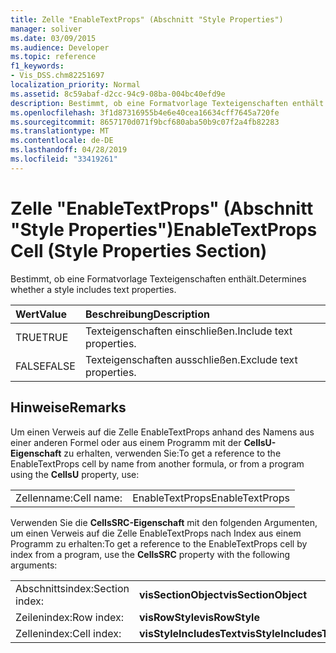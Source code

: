 ```yaml
---
title: Zelle "EnableTextProps" (Abschnitt "Style Properties")
manager: soliver
ms.date: 03/09/2015
ms.audience: Developer
ms.topic: reference
f1_keywords:
- Vis_DSS.chm82251697
localization_priority: Normal
ms.assetid: 8c59abaf-d2cc-94c9-08ba-004bc40efd9e
description: Bestimmt, ob eine Formatvorlage Texteigenschaften enthält.
ms.openlocfilehash: 3f1d87316955b4e6e40cea16634cff7645a720fe
ms.sourcegitcommit: 8657170d071f9bcf680aba50b9c07f2a4fb82283
ms.translationtype: MT
ms.contentlocale: de-DE
ms.lasthandoff: 04/28/2019
ms.locfileid: "33419261"
---
```

# <a name="enabletextprops-cell-style-properties-section"></a><span data-ttu-id="2e58d-103">Zelle "EnableTextProps" (Abschnitt "Style Properties")</span><span class="sxs-lookup"><span data-stu-id="2e58d-103">EnableTextProps Cell (Style Properties Section)</span></span>

<span data-ttu-id="2e58d-104">Bestimmt, ob eine Formatvorlage Texteigenschaften enthält.</span><span class="sxs-lookup"><span data-stu-id="2e58d-104">Determines whether a style includes text properties.</span></span>
  
|<span data-ttu-id="2e58d-105">**Wert**</span><span class="sxs-lookup"><span data-stu-id="2e58d-105">**Value**</span></span>|<span data-ttu-id="2e58d-106">**Beschreibung**</span><span class="sxs-lookup"><span data-stu-id="2e58d-106">**Description**</span></span>|
|:-----|:-----|
|<span data-ttu-id="2e58d-107">TRUE</span><span class="sxs-lookup"><span data-stu-id="2e58d-107">TRUE</span></span>  <br/> |<span data-ttu-id="2e58d-108">Texteigenschaften einschließen.</span><span class="sxs-lookup"><span data-stu-id="2e58d-108">Include text properties.</span></span>  <br/> |
|<span data-ttu-id="2e58d-109">FALSE</span><span class="sxs-lookup"><span data-stu-id="2e58d-109">FALSE</span></span>  <br/> |<span data-ttu-id="2e58d-110">Texteigenschaften ausschließen.</span><span class="sxs-lookup"><span data-stu-id="2e58d-110">Exclude text properties.</span></span>  <br/> |
   
## <a name="remarks"></a><span data-ttu-id="2e58d-111">Hinweise</span><span class="sxs-lookup"><span data-stu-id="2e58d-111">Remarks</span></span>

<span data-ttu-id="2e58d-112">Um einen Verweis auf die Zelle EnableTextProps anhand des Namens aus einer anderen Formel oder aus einem Programm mit der **CellsU-Eigenschaft** zu erhalten, verwenden Sie:</span><span class="sxs-lookup"><span data-stu-id="2e58d-112">To get a reference to the EnableTextProps cell by name from another formula, or from a program using the **CellsU** property, use:</span></span> 
  
|||
|:-----|:-----|
|<span data-ttu-id="2e58d-113">Zellenname:</span><span class="sxs-lookup"><span data-stu-id="2e58d-113">Cell name:</span></span>  <br/> |<span data-ttu-id="2e58d-114">EnableTextProps</span><span class="sxs-lookup"><span data-stu-id="2e58d-114">EnableTextProps</span></span>  <br/> |
   
<span data-ttu-id="2e58d-115">Verwenden Sie die **CellsSRC-Eigenschaft** mit den folgenden Argumenten, um einen Verweis auf die Zelle EnableTextProps nach Index aus einem Programm zu erhalten:</span><span class="sxs-lookup"><span data-stu-id="2e58d-115">To get a reference to the EnableTextProps cell by index from a program, use the **CellsSRC** property with the following arguments:</span></span> 
  
|||
|:-----|:-----|
|<span data-ttu-id="2e58d-116">Abschnittsindex:</span><span class="sxs-lookup"><span data-stu-id="2e58d-116">Section index:</span></span>  <br/> |<span data-ttu-id="2e58d-117">**visSectionObject**</span><span class="sxs-lookup"><span data-stu-id="2e58d-117">**visSectionObject**</span></span> <br/> |
|<span data-ttu-id="2e58d-118">Zeilenindex:</span><span class="sxs-lookup"><span data-stu-id="2e58d-118">Row index:</span></span>  <br/> |<span data-ttu-id="2e58d-119">**visRowStyle**</span><span class="sxs-lookup"><span data-stu-id="2e58d-119">**visRowStyle**</span></span> <br/> |
|<span data-ttu-id="2e58d-120">Zellenindex:</span><span class="sxs-lookup"><span data-stu-id="2e58d-120">Cell index:</span></span>  <br/> |<span data-ttu-id="2e58d-121">**visStyleIncludesText**</span><span class="sxs-lookup"><span data-stu-id="2e58d-121">**visStyleIncludesText**</span></span> <br/> |
   

